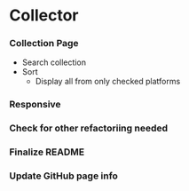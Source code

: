 # Collector

### Collection Page
* Search collection
* Sort
 	* Display all from only checked platforms

### Responsive

### Check for other refactoriing needed

### Finalize README

### Update GitHub page info